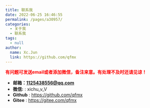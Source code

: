 ```yaml
---
title: 联系我
date: 2022-06-25 16:46:55
permalink: /pages/a30957/
categories: 
  - 关于我
  - 联系我
tags: 
  - null
author: 
  name: Xc.Jun
  link: https://github.com/qfmx
---
```

<font color=red>**有问题可发送email或者添加微信，备注来意。有处理不及时还请见谅！**</font>
- **邮箱：1125438556@qq.com**
- **微信:** : xichu_v_V
- **Github** : <https://github.com/qfmx>
- **Gitee** : <https://gitee.com/qfmx>